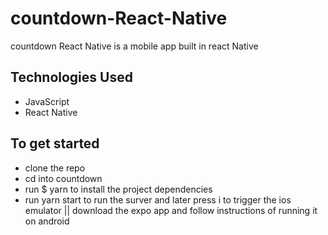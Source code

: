 # countdown-React-Native
countdown React Native is a mobile app built in react Native

## Technologies Used

- JavaScript
- React Native
## To get started

- clone the repo 
- cd into countdown
- run $ yarn to install the project dependencies
- run yarn start to run the surver and later press i to trigger the ios emulator || download the expo app and follow instructions of running it on android




